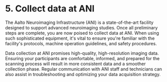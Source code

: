 # 5. Collect data at ANI

The Aalto Neuroimaging Infrastructure (ANI) is a state-of-the-art facility designed to support advanced neuroimaging studies. Once all preliminary steps are complete, you are now poised to collect data at ANI. When using such sophisticated equipment, it's vital to ensure you're familiar with the facility's protocols, machine operation guidelines, and safety procedures.

Data collection at ANI promises high-quality, high-resolution imaging data. Ensuring your participants are comfortable, informed, and prepared for the scanning process will result in more consistent data and a smoother collection phase. Regular communication with ANI staff and technicians can also assist in troubleshooting and optimizing your data acquisition strategy.


